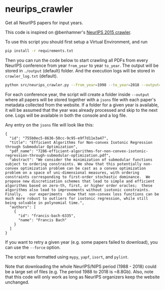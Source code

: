 # neurips_crawler

Get all NeurIPS papers for input years.

This code is inspired on @benhamner's [NeurIPS 2015 crawler](https://github.com/benhamner/nips-2015-papers).

To use this script you should first setup a Virtual Environment, and run

```bash
pip install -r requirements.txt
```

Then you can run the code below to start crawling all PDFs from every NeurIPS conference from year `from_year` to year `to_year`. The output will be stored in `./output` (default) folder. And the execution logs will be stored in `crawler_log.txt` (default).

```bash
python src/neurips_crawler.py --from_year=1998 --to_year=2018 --output=./output/ --log=./crawler_log.txt
```

For each conference year, the script will create a folder inside `--output` where all papers will be stored together with a `jsons` file with each paper's metadata collected from the website. If a folder for a given year is available, it will be assumed that the year was already processed and skip to the next one. Logs will be available in both the console and a log file.

Any entry on the `jsons` file will look like this:

```
{
  "id": "755b0ec5-8636-50cc-9c95-e9f7d11e3a47",
  "title": "Efficient Algorithms for Non-convex Isotonic Regression through Submodular Optimization",
  "pdf_name": "7286-efficient-algorithms-for-non-convex-isotonic-regression-through-submodular-optimization.pdf",
  "abstract": "We consider the minimization of submodular functions subject to ordering constraints. We show that this potentially non-convex optimization problem can be cast as a convex optimization problem on a space of uni-dimensional measures, with ordering constraints corresponding to first-order stochastic dominance.  We propose new discretization schemes that lead to simple and efficient algorithms based on zero-th, first, or higher order oracles;  these algorithms also lead to improvements without isotonic constraints. Finally,   our experiments  show that non-convex loss functions can be much more robust to outliers for isotonic regression, while still being solvable in polynomial time.",
  "authors": [
    {
      "id": "francis-bach-6335",
      "name": "Francis Bach"
    }
  ]
}
```

If you want to retry a given year (e.g. some papers failed to download), you can use the `--force` option. 



The script was formatted using `mypy`, `yapf`, `isort`, and `pylint`.

Note that downloading the whole NeurIPS/NIPS period (1988 - 2018) could be a large set of files (e.g. The period 1988 to 2018 is ~8.8Gb). Also, note that this code will only work as long as NeurIPS organizers keep the website unchanged.
